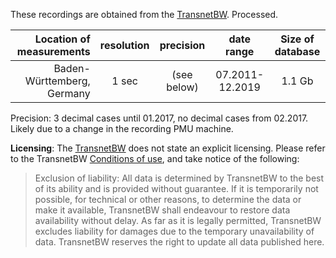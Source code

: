 These recordings are obtained from the [TransnetBW](https://www.transnetbw.com/en/energy-market/ancillary-services/control-reserve-demand-activation). Processed.

|   Location of measurements | resolution |  precision   |   date range    | Size of database |
| -------------------------: | :--------: | :----------: | :-------------: | :--------------: |
| Baden-Württemberg, Germany |   1 sec    |  (see below) | 07.2011-12.2019 |      1.1 Gb      |

Precision: 3 decimal cases until 01.2017, no decimal cases from 02.2017. Likely due to a change in the recording PMU machine.

**Licensing**: The [TransnetBW](https://www.transnetbw.com) does not state an explicit licensing. Please refer to the TransnetBW [Conditions of use](https://www.transnetbw.com/en/conditions-of-use), and take notice of the following:
>Exclusion of liability: All data is determined by TransnetBW to the best of its ability and is provided without guarantee. If it is temporarily not possible, for technical or other reasons, to determine the data or make it available, TransnetBW shall endeavour to restore data availability without delay. As far as it is legally permitted, TransnetBW excludes liability for damages due to the temporary unavailability of data. TransnetBW reserves the right to update all data published here.  
